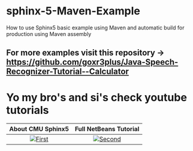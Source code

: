 
# sphinx-5-Maven-Example
How to use Sphinx5 basic example using Maven and automatic build for production using Maven assembly

## For more examples visit this repository -> https://github.com/goxr3plus/Java-Speech-Recognizer-Tutorial--Calculator

# Yo my bro's and si's check youtube tutorials


| About CMU Sphinx5 | Full NetBeans Tutorial |
|:-:|:-:|
| [![First](http://img.youtube.com/vi/uFoqXJvJZeM/0.jpg)](https://www.youtube.com/watch?v=uFoqXJvJZeM)  | [![Second](http://img.youtube.com/vi/UmU3yhbPIlI/0.jpg)](https://www.youtube.com/watch?v=UmU3yhbPIlI) |



